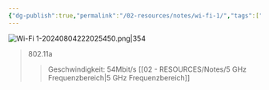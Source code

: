 ```yaml
---
{"dg-publish":true,"permalink":"/02-resources/notes/wi-fi-1/","tags":["netzwerk/wifi"],"noteIcon":"","updated":"2025-07-12T13:31:41.324+02:00"}
---
```


![Wi-Fi 1-20240804222025450.png|354](/img/user/02%20-%20RESOURCES/Files/IMG/Wi-Fi%201-20240804222025450.png)
>802.11a
>>Geschwindigkeit: 54Mbit/s
>>[[02 - RESOURCES/Notes/5 GHz Frequenzbereich\|5 GHz Frequenzbereich]] 